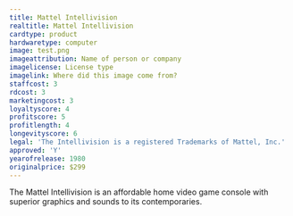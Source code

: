 ```yaml
---
title: Mattel Intellivision
realtitle: Mattel Intellivision
cardtype: product
hardwaretype: computer
image: test.png
imageattribution: Name of person or company
imagelicense: License type
imagelink: Where did this image come from?
staffcost: 3
rdcost: 3
marketingcost: 3
loyaltyscore: 4
profitscore: 5
profitlength: 4
longevityscore: 6
legal: 'The Intellivision is a registered Trademarks of Mattel, Inc.'
approved: 'Y'
yearofrelease: 1980
originalprice: $299
---
```


The Mattel Intellivision is an affordable home video game console with superior graphics and sounds to its contemporaries.
